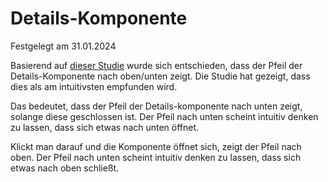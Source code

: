# Details-Komponente
Festgelegt am 31.01.2024

Basierend auf [dieser Studie](https://www.nngroup.com/articles/accordion-icons/) wurde sich entschieden, dass der Pfeil
der Details-Komponente nach oben/unten zeigt. Die Studie hat gezeigt, dass dies als am intuitivsten 
empfunden wird.

Das bedeutet, dass der Pfeil der Details-komponente nach unten zeigt, solange diese geschlossen ist.
Der Pfeil nach unten scheint intuitiv denken zu lassen, dass sich etwas nach unten öffnet.

Klickt man darauf und die Komponente öffnet sich, zeigt der Pfeil nach oben.
Der Pfeil nach unten scheint intuitiv denken zu lassen, dass sich etwas nach oben schließt.



